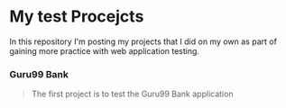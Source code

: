# My test Procejcts
In this repository I'm posting my projects that I did on my own as part of gaining more practice with web application testing.

### Guru99 Bank
> The first project is to test the Guru99 Bank application